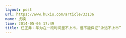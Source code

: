 ```yaml
---
layout: post
url: https://www.huxiu.com/article/33136
name: 虎嗅
time: 2014-05-05 17:49
title: 任正非：华为在一段时间里不上市，但不能保证“永远不上市”
---
```

